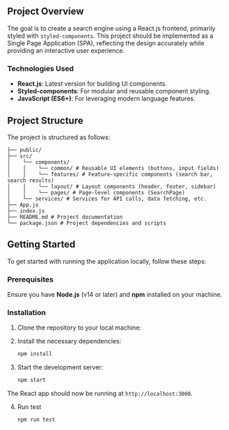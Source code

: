 ## Project Overview

The goal is to create a search engine using a React.js frontend, primarily styled with `styled-components`. This project should be implemented as a Single Page Application (SPA), reflecting the design accurately while providing an interactive user experience.

### Technologies Used

- **React.js**: Latest version for building UI components.
- **Styled-components**: For modular and reusable component styling.
- **JavaScript (ES6+)**: For leveraging modern language features.

## Project Structure

The project is structured as follows:

```
├── public/
├── src/
│    └── components/
│    │    └── common/ # Reusable UI elements (buttons, input fields)
│    │    └── features/ # Feature-specific components (search bar, search results)
│    │    └── layout/ # Layout components (header, footer, sidebar)
│    │    └── pages/ # Page-level components (SearchPage)
│    └── services/ # Services for API calls, data fetching, etc.
├── App.js
├── index.js
├── README.md # Project documentation
└── package.json # Project dependencies and scripts
```

## Getting Started

To get started with running the application locally, follow these steps:

### Prerequisites

Ensure you have **Node.js** (v14 or later) and **npm** installed on your machine.

### Installation

1. Clone the repository to your local machine:

2. Install the necessary dependencies:

   ```bash
   npm install
   ```

3. Start the development server:

   ```bash
   npm start
   ```

The React app should now be running at `http://localhost:3000`.

4. Run test

   ```bash
   npm run test
   ```

